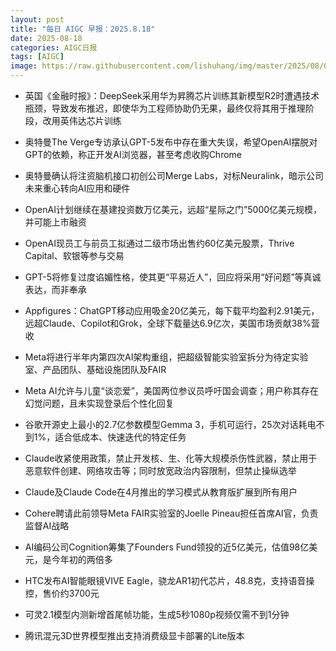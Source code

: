 ```yaml
---
layout: post
title: "每日 AIGC 早报：2025.8.18"
date: 2025-08-18
categories: AIGC日报
tags: [AIGC]
image: https://raw.githubusercontent.com/lishuhang/img/master/2025/08/0818-d.webp
---
```


- 英国《金融时报》：DeepSeek采用华为昇腾芯片训练其新模型R2时遭遇技术瓶颈，导致发布推迟，即使华为工程师协助仍无果，最终仅将其用于推理阶段，改用英伟达芯片训练

- 奥特曼The Verge专访承认GPT-5发布中存在重大失误，希望OpenAI摆脱对GPT的依赖，称正开发AI浏览器，甚至考虑收购Chrome

- 奥特曼确认将注资脑机接口初创公司Merge Labs，对标Neuralink，暗示公司未来重心转向AI应用和硬件

- OpenAI计划继续在基建投资数万亿美元，远超“星际之门”5000亿美元规模，并可能上市融资

- OpenAI现员工与前员工拟通过二级市场出售约60亿美元股票，Thrive Capital、软银等参与交易

- GPT-5将修复过度谄媚性格，使其更“平易近人”，回应将采用“好问题”等真诚表达，而非奉承

- Appfigures：ChatGPT移动应用吸金20亿美元，每下载平均盈利2.91美元，远超Claude、Copilot和Grok，全球下载量达6.9亿次，美国市场贡献38%营收

- Meta将进行半年内第四次AI架构重组，把超级智能实验室拆分为待定实验室、产品团队、基础设施团队及FAIR

- Meta AI允许与儿童“谈恋爱”，美国两位参议员呼吁国会调查；用户称其存在幻觉问题，且未实现登录后个性化回复

- 谷歌开源史上最小的2.7亿参数模型Gemma 3，手机可运行，25次对话耗电不到1%，适合低成本、快速迭代的特定任务

- Claude收紧使用政策，禁止开发核、生、化等大规模杀伤性武器，禁止用于恶意软件创建、网络攻击等；同时放宽政治内容限制，但禁止操纵选举

- Claude及Claude Code在4月推出的学习模式从教育版扩展到所有用户

- Cohere聘请此前领导Meta FAIR实验室的Joelle Pineau担任首席AI官，负责监督AI战略

- AI编码公司Cognition筹集了Founders Fund领投的近5亿美元，估值98亿美元，是今年初的两倍多

- HTC发布AI智能眼镜VIVE Eagle，骁龙AR1初代芯片，48.8克，支持语音操控，售价约3700元

- 可灵2.1模型内测新增首尾帧功能，生成5秒1080p视频仅需不到1分钟

- 腾讯混元3D世界模型推出支持消费级显卡部署的Lite版本